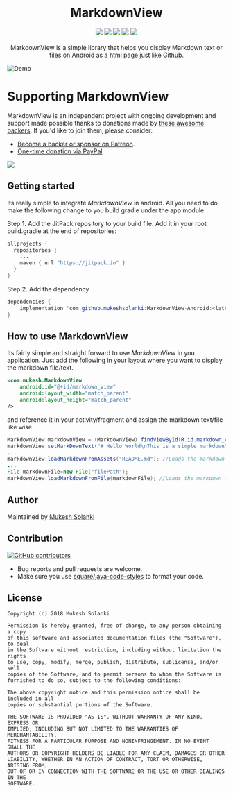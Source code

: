 <h1 align="center">MarkdownView</h1>
<p align="center">
  <a class="badge-align" href="https://www.codacy.com/app/mukeshsolanki/MarkdownView-Android?utm_source=github.com&amp;utm_medium=referral&amp;utm_content=mukeshsolanki/MarkdownView-Android&amp;utm_campaign=Badge_Grade"><img src="https://api.codacy.com/project/badge/Grade/58e51bc418d349499b3eac9c3f6f3ef1"/></a>
  <a href="https://jitpack.io/#mukeshsolanki/MarkdownView-Android"><img src="https://jitpack.io/v/mukeshsolanki/MarkdownView-Android/month.svg"/></a>
  <a href="https://jitpack.io/#mukeshsolanki/MarkdownView-Android/"> <img src="https://jitpack.io/v/mukeshsolanki/MarkdownView-Android.svg" /></a>
  <a href="https://github.com/mukeshsolanki/MarkdownView-Android/actions"> <img src="https://github.com/mukeshsolanki/MarkdownView-Android/workflows/Build/badge.svg" /></a>
  <a href="https://opensource.org/licenses/MIT"><img src="https://img.shields.io/badge/License-MIT-blue.svg"/></a>
  <br /><br />
    MarkdownView is a simple library that helps you display Markdown text or files on Android as a html page just like Github.
</p>


![Demo](https://raw.githubusercontent.com/mukeshsolanki/MarkdownView-Android/master/Screenshots/demo.gif)

# Supporting MarkdownView

MarkdownView is an independent project with ongoing development and support made possible thanks to donations made by [these awesome backers](BACKERS.md#sponsors). If you'd like to join them, please consider:

- [Become a backer or sponsor on Patreon](https://www.patreon.com/mukeshsolanki).
- [One-time donation via PayPal](https://www.paypal.me/mukeshsolanki)

<a href="https://www.patreon.com/bePatron?c=935498" alt="Become a Patron"><img src="https://c5.patreon.com/external/logo/become_a_patron_button.png" /></a>

## Getting started
Its really simple to integrate *MarkdownView* in android. All you need to do make the following change to you build gradle under the app module.

Step 1. Add the JitPack repository to your build file. Add it in your root build.gradle at the end of repositories:

```java
allprojects {
  repositories {
    ...
    maven { url "https://jitpack.io" }
  }
}
```

Step 2. Add the dependency
```java
dependencies {
    implementation 'com.github.mukeshsolanki:MarkdownView-Android:<latest-version>'
}
```

## How to use MarkdownView

Its fairly simple and straight forward to use *MarkdownView* in you application. Just add the following in your layout where you want to display the markdown file/text.

```XML
<com.mukesh.MarkdownView
    android:id="@+id/markdown_view"
    android:layout_width="match_parent"
    android:layout_height="match_parent"
/>
```

and reference it in your activity/fragment and assign the markdown text/file like wise.
```Java
MarkdownView markdownView = (MarkdownView) findViewById(R.id.markdown_view);
markdownView.setMarkDownText("# Hello World\nThis is a simple markdown"); //Displays markdown text
...
markdownView.loadMarkdownFromAssets("README.md"); //Loads the markdown file from the assets folder
...
File markdownFile=new File("filePath");
markdownView.loadMarkdownFromFile(markdownFile); //Loads the markdown file.
```

## Author
Maintained by [Mukesh Solanki](https://www.github.com/mukeshsolanki)

## Contribution
[![GitHub contributors](https://img.shields.io/github/contributors/mukeshsolanki/MarkdownView-Android.svg)](https://github.com/mukeshsolanki/MarkdownView-Android/graphs/contributors)

* Bug reports and pull requests are welcome.
* Make sure you use [square/java-code-styles](https://github.com/square/java-code-styles) to format your code.

## License
```
Copyright (c) 2018 Mukesh Solanki

Permission is hereby granted, free of charge, to any person obtaining a copy
of this software and associated documentation files (the "Software"), to deal
in the Software without restriction, including without limitation the rights
to use, copy, modify, merge, publish, distribute, sublicense, and/or sell
copies of the Software, and to permit persons to whom the Software is
furnished to do so, subject to the following conditions:

The above copyright notice and this permission notice shall be included in all
copies or substantial portions of the Software.

THE SOFTWARE IS PROVIDED "AS IS", WITHOUT WARRANTY OF ANY KIND, EXPRESS OR
IMPLIED, INCLUDING BUT NOT LIMITED TO THE WARRANTIES OF MERCHANTABILITY,
FITNESS FOR A PARTICULAR PURPOSE AND NONINFRINGEMENT. IN NO EVENT SHALL THE
AUTHORS OR COPYRIGHT HOLDERS BE LIABLE FOR ANY CLAIM, DAMAGES OR OTHER
LIABILITY, WHETHER IN AN ACTION OF CONTRACT, TORT OR OTHERWISE, ARISING FROM,
OUT OF OR IN CONNECTION WITH THE SOFTWARE OR THE USE OR OTHER DEALINGS IN THE
SOFTWARE.
```
